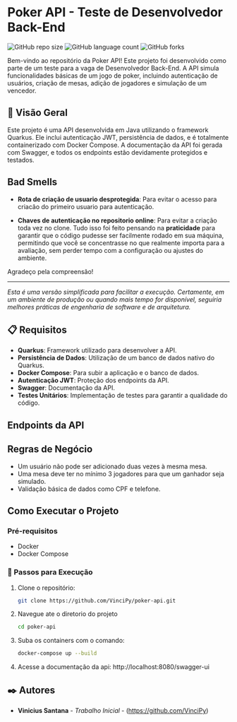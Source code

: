 # Poker API - Teste de Desenvolvedor Back-End

![GitHub repo size](https://img.shields.io/github/repo-size/VinciPy/teste.pocker.suprema?style=for-the-badge)
![GitHub language count](https://img.shields.io/github/languages/count/VinciPy/teste.pocker.suprema?style=for-the-badge)
![GitHub forks](https://img.shields.io/github/forks/VinciPy/teste.pocker.suprema?style=for-the-badge)


Bem-vindo ao repositório da Poker API! Este projeto foi desenvolvido como parte de um teste para a vaga de Desenvolvedor Back-End. A API simula funcionalidades básicas de um jogo de poker, incluindo autenticação de usuários, criação de mesas, adição de jogadores e simulação de um vencedor.

## 🚀 Visão Geral

Este projeto é uma API desenvolvida em Java utilizando o framework Quarkus. Ele inclui autenticação JWT, persistência de dados, e é totalmente containerizado com Docker Compose. A documentação da API foi gerada com Swagger, e todos os endpoints estão devidamente protegidos e testados.

## Bad Smells

- **Rota de criação de usuario desprotegida**: Para evitar o acesso para criacão do primeiro usuario para autenticação.

- **Chaves de autenticação no repositorio online**: Para evitar a criação toda vez no clone.
Tudo isso foi feito pensando na **praticidade** para garantir que o código pudesse ser facilmente rodado em sua máquina, permitindo que você se concentrasse no que realmente importa para a avaliação, sem perder tempo com a configuração ou ajustes do ambiente.

Agradeço pela compreensão!

---
*Esta é uma versão simplificada para facilitar a execução. Certamente, em um ambiente de produção ou quando mais tempo for disponível, seguiria melhores práticas de engenharia de software e de arquitetura.*

## 📋 Requisitos

- **Quarkus**: Framework utilizado para desenvolver a API.
- **Persistência de Dados**: Utilização de um banco de dados nativo do Quarkus.
- **Docker Compose**: Para subir a aplicação e o banco de dados.
- **Autenticação JWT**: Proteção dos endpoints da API.
- **Swagger**: Documentação da API.
- **Testes Unitários**: Implementação de testes para garantir a qualidade do código.

## Endpoints da API

## Regras de Negócio

- Um usuário não pode ser adicionado duas vezes à mesma mesa.
- Uma mesa deve ter no mínimo 3 jogadores para que um ganhador seja simulado.
- Validação básica de dados como CPF e telefone.

## Como Executar o Projeto

### Pré-requisitos

- Docker
- Docker Compose

### 🔧 Passos para Execução

1. Clone o repositório:
   ```bash
   git clone https://github.com/VinciPy/poker-api.git
   ```
2. Navegue ate o diretorio do projeto 
    ```bash
   cd poker-api
   ```
   
3. Suba os containers com o comando: 
    ```bash
   docker-compose up --build 
   ```
4. Acesse a documentação da api:
   http://localhost:8080/swagger-ui

## ✒️ Autores

- **Vinicius Santana** - _Trabalho Inicial_ - (https://github.com/VinciPy)

   